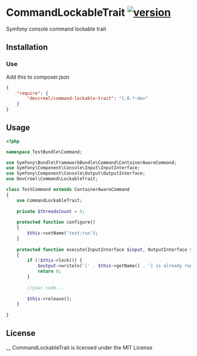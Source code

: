 CommandLockableTrait [![version](http://img.shields.io/badge/release-v1.0.0-brightgreen.svg?style=flat)](https://github.com/DevCreel/MicroBench/archive/master.zip)
======

Symfony console command lockable trait

Installation
------------

### Use ###

Add this to composer.json

```json
{
    "require": {
        "devcreel/command-lockable-trait": "1.0.*-dev"
    }
}
```

Usage
-----

```php
<?php

namespace TestBundle\Command;

use Symfony\Bundle\FrameworkBundle\Command\ContainerAwareCommand;
use Symfony\Component\Console\Input\InputInterface;
use Symfony\Component\Console\Output\OutputInterface;
use DevCreel\Command\LockableTrait;

class TestCommand extends ContainerAwareCommand
{
    use CommandLockableTrait;
    
    private $threadsCount = 5;
    
    protected function configure()
    {
        $this->setName('test:run');
    }
    
    protected function execute(InputInterface $input, OutputInterface $output)
    {
        if (!$this->lock()) {
            $output->writeln('[' . $this->getName() . '] is already running in another process.');
            return 0;
        }
        
        //your code...
        
        $this->release();
    }
    
}

```

License
-------
__
CommandLockableTrait is licensed under the MIT License